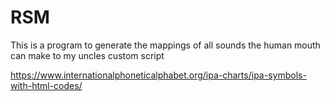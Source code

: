 # RSM
This is a program to generate the mappings of all sounds the human mouth can make to my uncles custom script


https://www.internationalphoneticalphabet.org/ipa-charts/ipa-symbols-with-html-codes/
